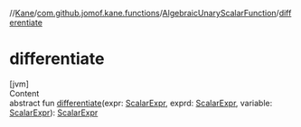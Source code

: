//[Kane](../../index.md)/[com.github.jomof.kane.functions](../index.md)/[AlgebraicUnaryScalarFunction](index.md)/[differentiate](differentiate.md)



# differentiate  
[jvm]  
Content  
abstract fun [differentiate](differentiate.md)(expr: [ScalarExpr](../../com.github.jomof.kane.impl/-scalar-expr/index.md), exprd: [ScalarExpr](../../com.github.jomof.kane.impl/-scalar-expr/index.md), variable: [ScalarExpr](../../com.github.jomof.kane.impl/-scalar-expr/index.md)): [ScalarExpr](../../com.github.jomof.kane.impl/-scalar-expr/index.md)  



